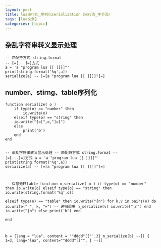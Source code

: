 ```yaml
---
layout: post
title: lua串行化_序列化serialization（串行流_字节流） 
tags: [lua文章]
categories: [topic]
---
```

<h2 id="杂乱字符串转义显示处理"><a href="#杂乱字符串转义显示处理" class="headerlink" title="杂乱字符串转义显示处理"></a>杂乱字符串转义显示处理</h2><pre><code>-- 匹配符方式 string.format
-- [=[...]=]方式
a = &#39;a &#34;program lua [[ ]]]]&#34;&#39;
print(string.format(&#39;%q&#39;,a))
serialize(a) -- [=[a &#34;program lua [[ ]]]]&#34;]=]
</code></pre><h2 id="number、stirng、table序列化"><a href="#number、stirng、table序列化" class="headerlink" title="number、stirng、table序列化"></a>number、stirng、table序列化</h2><pre><code>function serialize( o )
    if type(o) == &#34;number&#34; then
        io.write(o)
    elseif type(o) == &#34;string&#34; then
    io.write(&#34;[=[&#34;,o,&#34;]=]&#34;)
    else
        print(&#39;b&#39;)
    end
end

-- 杂乱字符串转义显示处理
-- 匹配符方式 string.format
-- [=[...]=]方式
a = &#39;a &#34;program lua [[ ]]]]&#34;&#39;
print(string.format(&#39;%q&#39;,a))
serialize(a) -- [=[a &#34;program lua [[ ]]]]&#34;]=]

-- 保存无环table
function n_serialize( o )
    if type(o) == &#34;number&#34; then
        io.write(o)
    elseif type(o) == &#34;string&#34; then
        io.write(string.format(&#39;%q&#39;,o))    
    elseif type(o) == &#34;table&#34; then
        io.write(&#34;{n&#34;)
        for k,v in pairs(o) do
            io.write(&#34; &#34;, k, &#34;=&#34;)
            -- 递归调用
            n_serialize(v)
            io.write(&#34;,n&#34;)
        end
        io.write(&#34;}n&#34;)
    else
        print(&#39;b&#39;)
    end        
end

b = {lang = &#34;lua&#34;, content = &#39;&#34;dddd&#34;[[&#34;&#39;,3}
n_serialize(b) 
--[[
{
 1=3,
 lang=&#34;lua&#34;,
 content=&#34;&#34;dddd&#34;[[&#34;&#34;,
}
--]]
</code></pre>
